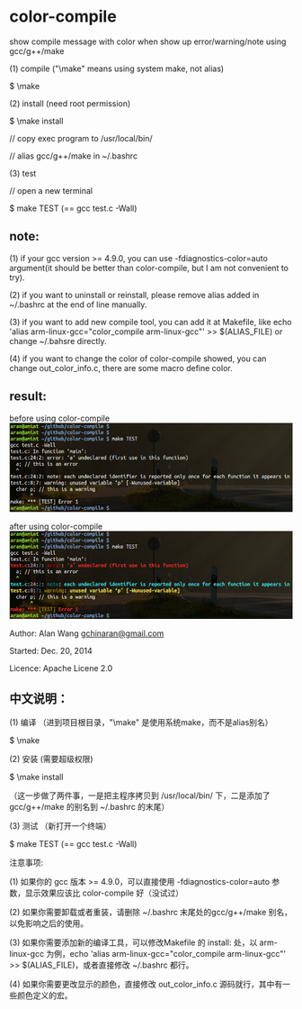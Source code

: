 color-compile
=============

show compile message with color when show up error/warning/note using gcc/g++/make

(1) compile ("\make" means using system make, not alias)

$ \make

(2) install (need root permission)

$ \make install

// copy exec program to /usr/local/bin/

// alias gcc/g++/make in ~/.bashrc

(3) test

// open a new terminal

$ make TEST (== gcc test.c -Wall)

note:
-----
(1) if your gcc version >= 4.9.0, you can use -fdiagnostics-color=auto argument(it should be better than color-compile, but I am not convenient to try).

(2) if you want to uninstall or reinstall, please remove alias added in ~/.bashrc at the end of line manually.

(3) if you want to add new compile tool, you can add it at Makefile, like echo 'alias arm-linux-gcc="color_compile arm-linux-gcc"' >> $(ALIAS_FILE) or change ~/.bahsre directly.

(4) if you want to change the color of color-compile showed, you can change out_color_info.c, there are some macro define color.

result:
-------
before using color-compile
![before using color-compile](https://github.com/chinaran/my-pictures/blob/master/color-compile/before.png)

after using color-compile
![after using color-compile](https://github.com/chinaran/my-pictures/blob/master/color-compile/after.png)

Author: Alan Wang <gchinaran@gmail.com>

Started: Dec. 20, 2014

Licence: Apache Licene 2.0

中文说明：
---------
(1) 编译 （进到项目根目录，"\make" 是使用系统make，而不是alias别名）

$ \make

(2) 安装 (需要超级权限)

$ \make install

（这一步做了两件事，一是把主程序拷贝到 /usr/local/bin/ 下，二是添加了 gcc/g++/make 的别名到 ~/.bashrc 的末尾）

(3) 测试 （新打开一个终端）

$ make TEST  (== gcc test.c -Wall)

注意事项:

(1) 如果你的 gcc 版本 >= 4.9.0，可以直接使用 -fdiagnostics-color=auto 参数，显示效果应该比 color-compile 好（没试过）

(2) 如果你需要卸载或者重装，请删除 ~/.bashrc 末尾处的gcc/g++/make 别名，以免影响之后的使用。

(3) 如果你需要添加新的编译工具，可以修改Makefile 的 install: 处，以 arm-linux-gcc 为例，echo 'alias arm-linux-gcc="color_compile arm-linux-gcc"' >> $(ALIAS_FILE)，或者直接修改 ~/.bashrc 都行。

(4) 如果你需要更改显示的颜色，直接修改 out_color_info.c 源码就行，其中有一些颜色定义的宏。
